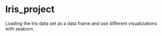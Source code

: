 # Iris_project
Loading the Iris data set as a data frame and use different visualizations with seaborn.
